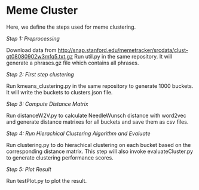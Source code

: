 Meme Cluster
===

Here, we define the steps used for meme clustering. 

*Step 1: Preprocessing*

Download data from http://snap.stanford.edu/memetracker/srcdata/clust-qt08080902w3mfq5.txt.gz
Run util.py in the same repository. It will generate a phrases.gz file which contains all phrases. 

*Step 2: First step clustering*

Run kmeans_clustering.py in the same repository to generate 1000 buckets. It will write the buckets to clusters.json file. 

*Step 3: Compute Distance Matrix*

Run distanceW2V.py to calculate NeedleWunsch distance with word2vec and generate distance matrixes for all buckets and save them as csv files.

*Step 4: Run Hierachical Clustering Algorithm and Evaluate*

Run clustering.py to do hierachical clustering on each bucket based on the corresponding distance matrix. This step will also invoke evaluateCluster.py to generate clustering performance scores.

*Step 5: Plot Result*

Run testPlot.py to plot the result.




